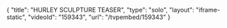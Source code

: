 {
    "title": "HURLEY SCULPTURE TEASER",
    "type": "solo",
    "layout": "iframe-static",
    "videoId": "159343",
    "url": "\/tvpembed\/159343"
}